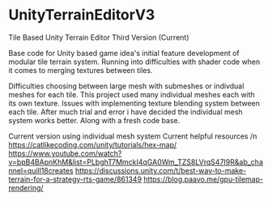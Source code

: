 # UnityTerrainEditorV3
Tile Based Unity Terrain Editor Third Version (Current)

Base code for Unity based game idea's initial feature development of modular tile terrain system. Running into difficulties with shader code when it comes to merging textures between tiles.

Difficulties choosing between large mesh with submeshes or indivdual meshes for each tile. This project used many individual meshes each with its own texture. Issues with implementing texture blending system between each tile. After much trial and error i have decided the
individual mesh system works better. Along with a fresh code base.


Current version using individual mesh system
Current helpful resources
/n
https://catlikecoding.com/unity/tutorials/hex-map/
https://www.youtube.com/watch?v=bpB4BApnKhM&list=PLbghT7MmckI4qGA0Wm_TZS8LVrqS47I9R&ab_channel=quill18creates
https://discussions.unity.com/t/best-way-to-make-terrain-for-a-strategy-rts-game/861349
https://blog.paavo.me/gpu-tilemap-rendering/


